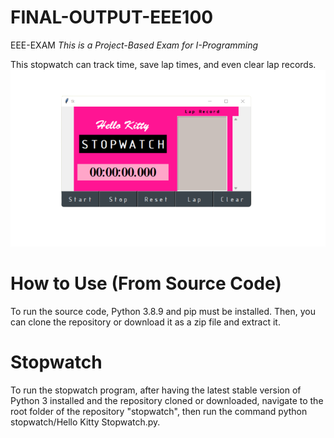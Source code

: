 # FINAL-OUTPUT-EEE100
EEE-EXAM
_This is a Project-Based Exam for I-Programming_

This stopwatch can track time, save lap times, and even clear lap records.
![stopwatch](https://github.com/CristineTerante/FINAL-OUTPUT-EEE100-/blob/master/stopwatch/hello%20kitty%20stopwatch.png)

# How to Use (From Source Code)
To run the source code, Python 3.8.9 and pip must be installed. Then, you can clone the repository or download it as a zip file and extract it.

# Stopwatch
To run the stopwatch program, after having the latest stable version of Python 3 installed and the repository cloned or downloaded, navigate to the root folder of the repository "stopwatch", then run the command python stopwatch/Hello Kitty Stopwatch.py.
